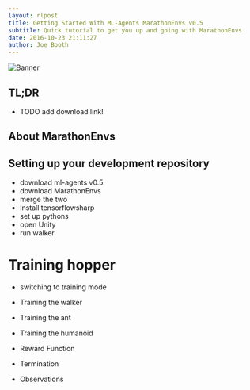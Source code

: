 ```yaml
---
layout: rlpost
title: Getting Started With ML-Agents MarathonEnvs v0.5
subtitle: Quick tutorial to get you up and going with MarathonEnvs
date: 2016-10-23 21:11:27
author: Joe Booth
---
```

<!-- # Getting started with ML-Agents MarathonEnvs v0.5 -->
![Banner](/2018-images/MarathonEnvsBanner.gif)
## TL;DR
* TODO add download link!

## About MarathonEnvs

## Setting up your development repository
* download ml-agents v0.5
* download MarathonEnvs
* merge the two
* install tensorflowsharp
* set up pythons
* open Unity
* run walker

# Training hopper
* switching to training mode

* Training the walker
* Training the ant
* Training the humanoid

 * Reward Function
 * Termination
 * Observations

